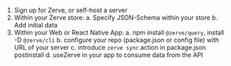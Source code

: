 1. Sign up for Zerve, or self-host a server
2. Within your Zerve store:
   a. Specify JSON-Schema within your store
   b. Add initial data
3. Within your Web or React Native App:
   a. npm install `@zerve/query`, install -D `@zerve/cli`
   b. configure your repo (package.json or config file) with URL of your server
   c. introduce `zerve sync` action in package.json postinstall
   d. useZerve in your app to consume data from the API
